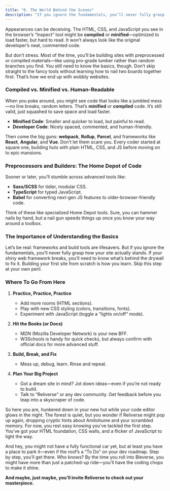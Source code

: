 ```yaml
---
title: "6. The World Behind the Scenes"
description: "If you ignore the fundamentals, you’ll never fully grasp how your site actually stands."
---
```


Appearances can be deceiving. The HTML, CSS, and JavaScript you see in the browser’s “Inspect” tool might be **compiled** or **minified**—optimized to load faster, but hard to read. It won’t always look like the original developer’s neat, commented code.

But don’t stress. Most of the time, you’ll be building sites with preprocessed or compiled materials—like using pro-grade lumber rather than random branches you find. You still need to know the basics, though. Don’t skip straight to the fancy tools without learning how to nail two boards together first. That’s how we end up with wobbly websites.

### Compiled vs. Minified vs. Human-Readable

When you poke around, you might see code that looks like a jumbled mess—no line breaks, random letters. That’s **minified** or **compiled** code. It’s still valid, just squashed to save space and load faster.

- **Minified Code**: Smaller and quicker to load, but painful to read.  
- **Developer Code**: Nicely spaced, commented, and human-friendly.  

Then come the big guns: **webpack**, **Rollup**, **Parcel**, and frameworks like **React**, **Angular**, and **Vue**. Don’t let them scare you. Every coder started at square one, building huts with plain HTML, CSS, and JS before moving on to epic mansions.

### Preprocessors and Builders: The Home Depot of Code

Sooner or later, you’ll stumble across advanced tools like:

- **Sass/SCSS** for tidier, modular CSS.  
- **TypeScript** for typed JavaScript.  
- **Babel** for converting next-gen JS features to older-browser-friendly code.

Think of these like specialized Home Depot tools. Sure, you can hammer nails by hand, but a nail gun speeds things up once you know your way around a toolbox.

### The Importance of Understanding the Basics

Let’s be real: frameworks and build tools are lifesavers. But if you ignore the fundamentals, you’ll never fully grasp *how* your site actually stands. If your shiny web framework breaks, you’ll need to know what’s behind the drywall to fix it. Building your first site from scratch is how you learn. Skip this step at your own peril.

### Where To Go From Here

1. **Practice, Practice, Practice**  
   - Add more rooms (HTML sections).  
   - Play with new CSS styling (colors, transitions, fonts).  
   - Experiment with JavaScript (toggle a “lights on/off” mode).

2. **Hit the Books (or Docs)**  
   - MDN (Mozilla Developer Network) is your new BFF.  
   - W3Schools is handy for quick checks, but always confirm with official docs for more advanced stuff.

3. **Build, Break, and Fix**  
   - Mess up, debug, learn. Rinse and repeat.

4. **Plan Your Big Project**  
   - Got a dream site in mind? Jot down ideas—even if you’re not ready to build.  
   - Talk to “Reliverse” or any dev community. Get feedback before you leap into a skyscraper of code.

So here you are, hunkered down in your new hut while your code editor glows in the night. The forest is quiet, but you wonder if Reliverse might pop up again, dropping cryptic hints about Amitohume and your scrambled memory. For now, you rest easy knowing you’ve tackled the first step. You’ve got your HTML foundation, CSS walls, and a flicker of JavaScript to light the way.

And hey, you might not have a fully functional car yet, but at least you have a place to park it—even if the roof’s a “To Do” on your dev roadmap. Step by step, you’ll get there. Who knows? By the time you roll into Bleverse, you might have more than just a patched-up ride—you’ll have the coding chops to make it shine.

**And maybe, just maybe, you’ll invite Reliverse to check out your masterpiece.**
